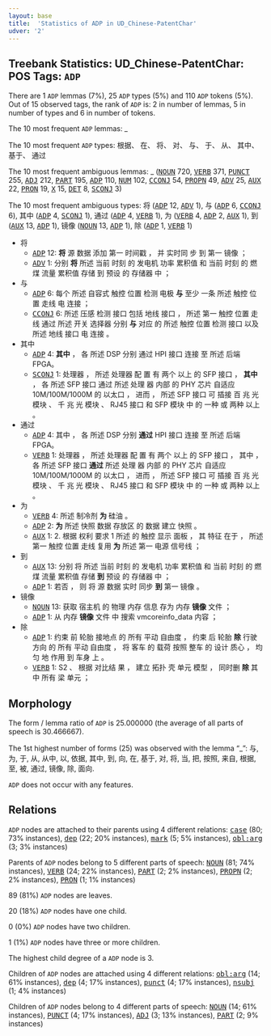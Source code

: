 ```yaml
---
layout: base
title:  'Statistics of ADP in UD_Chinese-PatentChar'
udver: '2'
---
```


## Treebank Statistics: UD_Chinese-PatentChar: POS Tags: `ADP`

There are 1 `ADP` lemmas (7%), 25 `ADP` types (5%) and 110 `ADP` tokens (5%).
Out of 15 observed tags, the rank of `ADP` is: 2 in number of lemmas, 5 in number of types and 6 in number of tokens.

The 10 most frequent `ADP` lemmas: _

The 10 most frequent `ADP` types:  根据、 在、 将、 对、 与、 于、 从、 其中、 基于、 通过

The 10 most frequent ambiguous lemmas: _ (<tt><a href="zh_patentchar-pos-NOUN.html">NOUN</a></tt> 720, <tt><a href="zh_patentchar-pos-VERB.html">VERB</a></tt> 371, <tt><a href="zh_patentchar-pos-PUNCT.html">PUNCT</a></tt> 255, <tt><a href="zh_patentchar-pos-ADJ.html">ADJ</a></tt> 212, <tt><a href="zh_patentchar-pos-PART.html">PART</a></tt> 195, <tt><a href="zh_patentchar-pos-ADP.html">ADP</a></tt> 110, <tt><a href="zh_patentchar-pos-NUM.html">NUM</a></tt> 102, <tt><a href="zh_patentchar-pos-CCONJ.html">CCONJ</a></tt> 54, <tt><a href="zh_patentchar-pos-PROPN.html">PROPN</a></tt> 49, <tt><a href="zh_patentchar-pos-ADV.html">ADV</a></tt> 25, <tt><a href="zh_patentchar-pos-AUX.html">AUX</a></tt> 22, <tt><a href="zh_patentchar-pos-PRON.html">PRON</a></tt> 19, <tt><a href="zh_patentchar-pos-X.html">X</a></tt> 15, <tt><a href="zh_patentchar-pos-DET.html">DET</a></tt> 8, <tt><a href="zh_patentchar-pos-SCONJ.html">SCONJ</a></tt> 3)

The 10 most frequent ambiguous types:  将 (<tt><a href="zh_patentchar-pos-ADP.html">ADP</a></tt> 12, <tt><a href="zh_patentchar-pos-ADV.html">ADV</a></tt> 1), 与 (<tt><a href="zh_patentchar-pos-ADP.html">ADP</a></tt> 6, <tt><a href="zh_patentchar-pos-CCONJ.html">CCONJ</a></tt> 6), 其中 (<tt><a href="zh_patentchar-pos-ADP.html">ADP</a></tt> 4, <tt><a href="zh_patentchar-pos-SCONJ.html">SCONJ</a></tt> 1), 通过 (<tt><a href="zh_patentchar-pos-ADP.html">ADP</a></tt> 4, <tt><a href="zh_patentchar-pos-VERB.html">VERB</a></tt> 1), 为 (<tt><a href="zh_patentchar-pos-VERB.html">VERB</a></tt> 4, <tt><a href="zh_patentchar-pos-ADP.html">ADP</a></tt> 2, <tt><a href="zh_patentchar-pos-AUX.html">AUX</a></tt> 1), 到 (<tt><a href="zh_patentchar-pos-AUX.html">AUX</a></tt> 13, <tt><a href="zh_patentchar-pos-ADP.html">ADP</a></tt> 1), 镜像 (<tt><a href="zh_patentchar-pos-NOUN.html">NOUN</a></tt> 13, <tt><a href="zh_patentchar-pos-ADP.html">ADP</a></tt> 1), 除 (<tt><a href="zh_patentchar-pos-ADP.html">ADP</a></tt> 1, <tt><a href="zh_patentchar-pos-VERB.html">VERB</a></tt> 1)


* 将
  * <tt><a href="zh_patentchar-pos-ADP.html">ADP</a></tt> 12: <b>将</b> 源 数据 添加 第一 时间戳 ， 并 实时同 步 到 第一 镜像 ；
  * <tt><a href="zh_patentchar-pos-ADV.html">ADV</a></tt> 1: 分别 <b>将</b> 所述 当前 时刻 的 发电机 功率 累积值 和 当前 时刻 的 燃煤 流量 累积值 存储 到 预设 的 存储器 中 ；
* 与
  * <tt><a href="zh_patentchar-pos-ADP.html">ADP</a></tt> 6: 每个 所述 自容式 触控 位置 检测 电极 <b>与</b> 至少 一条 所述 触控 位置 走线 电 连接 ；
  * <tt><a href="zh_patentchar-pos-CCONJ.html">CCONJ</a></tt> 6: 所述 压感 检测 接口 包括 地线 接口 ， 所述 第一 触控 位置 走线 通过 所述 开关 选择器 分别 <b>与</b> 对应 的 所述 触控 位置 检测 接口 以及 所述 地线 接口 电 连接 。
* 其中
  * <tt><a href="zh_patentchar-pos-ADP.html">ADP</a></tt> 4: <b>其中</b> ， 各 所述 DSP 分别 通过 HPI 接口 连接 至 所述 后端 FPGA。
  * <tt><a href="zh_patentchar-pos-SCONJ.html">SCONJ</a></tt> 1: 处理器 ， 所述 处理器 配 置 有 两个 以上 的 SFP 接口 ， <b>其中</b> ， 各 所述 SFP 接口 通过 所述 处理 器 内部 的 PHY 芯片 自适应 10M/100M/1000M 的 以太口 ， 进而 ， 所述 SFP 接口 可 插接 百 兆 光 模块 、 千 兆 光 模块 、 RJ45 接口 和 SFP 模块 中 的 一种 或 两种 以上 。
* 通过
  * <tt><a href="zh_patentchar-pos-ADP.html">ADP</a></tt> 4: 其中 ， 各 所述 DSP 分别 <b>通过</b> HPI 接口 连接 至 所述 后端 FPGA。
  * <tt><a href="zh_patentchar-pos-VERB.html">VERB</a></tt> 1: 处理器 ， 所述 处理器 配 置 有 两个 以上 的 SFP 接口 ， 其中 ， 各 所述 SFP 接口 <b>通过</b> 所述 处理 器 内部 的 PHY 芯片 自适应 10M/100M/1000M 的 以太口 ， 进而 ， 所述 SFP 接口 可 插接 百 兆 光 模块 、 千 兆 光 模块 、 RJ45 接口 和 SFP 模块 中 的 一种 或 两种 以上 。
* 为
  * <tt><a href="zh_patentchar-pos-VERB.html">VERB</a></tt> 4: 所述 制冷剂 <b>为</b> 硅油 。
  * <tt><a href="zh_patentchar-pos-ADP.html">ADP</a></tt> 2: <b>为</b> 所述 快照 数据 存放区 的 数据 建立 快照 。
  * <tt><a href="zh_patentchar-pos-AUX.html">AUX</a></tt> 1: 2. 根据 权利 要求 1 所述 的 触控 显示 面板 ， 其 特征 在于 ， 所述 第一 触控 位置 走线 复用 <b>为</b> 所述 第一 电源 信号线 ；
* 到
  * <tt><a href="zh_patentchar-pos-AUX.html">AUX</a></tt> 13: 分别 将 所述 当前 时刻 的 发电机 功率 累积值 和 当前 时刻 的 燃煤 流量 累积值 存储 <b>到</b> 预设 的 存储器 中 ；
  * <tt><a href="zh_patentchar-pos-ADP.html">ADP</a></tt> 1: 若否 ， 则 将 源 数据 实时 同步 <b>到</b> 第一 镜像 。
* 镜像
  * <tt><a href="zh_patentchar-pos-NOUN.html">NOUN</a></tt> 13: 获取 宿主机 的 物理 内存 信息 存为 内存 <b>镜像</b> 文件 ；
  * <tt><a href="zh_patentchar-pos-ADP.html">ADP</a></tt> 1: 从 内存 <b>镜像</b> 文件 中 搜索 vmcoreinfo_data 内容 ；
* 除
  * <tt><a href="zh_patentchar-pos-ADP.html">ADP</a></tt> 1: 约束 前 轮胎 接地点 的 所有 平动 自由度 ， 约束 后 轮胎 <b>除</b> 行驶 方向 的 所有 平动 自由度 ， 将 客车 的 载荷 按照 整车 的 设计 质心 ， 均匀 地 作用 到 车身 上 。
  * <tt><a href="zh_patentchar-pos-VERB.html">VERB</a></tt> 1: S2 、 根据 对比结 果 ， 建立 拓扑 壳 单元 模型 ， 同时删 <b>除</b> 其中 所有 梁 单元 ；

## Morphology

The form / lemma ratio of `ADP` is 25.000000 (the average of all parts of speech is 30.466667).

The 1st highest number of forms (25) was observed with the lemma “_”: 与, 为, 于, 从, 从中, 以, 依据, 其中, 到, 向, 在, 基于, 对, 将, 当, 把, 按照, 来自, 根据, 至, 被, 通过, 镜像, 除, 面向.

`ADP` does not occur with any features.


## Relations

`ADP` nodes are attached to their parents using 4 different relations: <tt><a href="zh_patentchar-dep-case.html">case</a></tt> (80; 73% instances), <tt><a href="zh_patentchar-dep-dep.html">dep</a></tt> (22; 20% instances), <tt><a href="zh_patentchar-dep-mark.html">mark</a></tt> (5; 5% instances), <tt><a href="zh_patentchar-dep-obl-arg.html">obl:arg</a></tt> (3; 3% instances)

Parents of `ADP` nodes belong to 5 different parts of speech: <tt><a href="zh_patentchar-pos-NOUN.html">NOUN</a></tt> (81; 74% instances), <tt><a href="zh_patentchar-pos-VERB.html">VERB</a></tt> (24; 22% instances), <tt><a href="zh_patentchar-pos-PART.html">PART</a></tt> (2; 2% instances), <tt><a href="zh_patentchar-pos-PROPN.html">PROPN</a></tt> (2; 2% instances), <tt><a href="zh_patentchar-pos-PRON.html">PRON</a></tt> (1; 1% instances)

89 (81%) `ADP` nodes are leaves.

20 (18%) `ADP` nodes have one child.

0 (0%) `ADP` nodes have two children.

1 (1%) `ADP` nodes have three or more children.

The highest child degree of a `ADP` node is 3.

Children of `ADP` nodes are attached using 4 different relations: <tt><a href="zh_patentchar-dep-obl-arg.html">obl:arg</a></tt> (14; 61% instances), <tt><a href="zh_patentchar-dep-dep.html">dep</a></tt> (4; 17% instances), <tt><a href="zh_patentchar-dep-punct.html">punct</a></tt> (4; 17% instances), <tt><a href="zh_patentchar-dep-nsubj.html">nsubj</a></tt> (1; 4% instances)

Children of `ADP` nodes belong to 4 different parts of speech: <tt><a href="zh_patentchar-pos-NOUN.html">NOUN</a></tt> (14; 61% instances), <tt><a href="zh_patentchar-pos-PUNCT.html">PUNCT</a></tt> (4; 17% instances), <tt><a href="zh_patentchar-pos-ADJ.html">ADJ</a></tt> (3; 13% instances), <tt><a href="zh_patentchar-pos-PART.html">PART</a></tt> (2; 9% instances)

